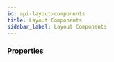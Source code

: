 ```yaml
---
id: api-layout-components
title: Layout Components
sidebar_label: Layout Components
---
```


### Properties

